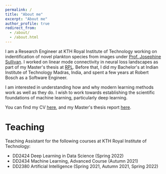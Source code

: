 ```yaml
---
permalink: /
title: "About me"
excerpt: "About me"
author_profile: true
redirect_from: 
  - /about/
  - /about.html
---
```


I am a Research Engineer at KTH Royal Institute of Technology working on indentification of novel plankton species from images under [Prof. Josephine Sullivan](https://www.csc.kth.se/~sullivan/). I worked on linear mode connectivity in neural loss landscapes as part of my Master's thesis at [RPL](https://www.kth.se/is/rpl). Before that, I did my Bachelor's at Indian Institute of Technology Madras, India, and spent a few years at Robert Bosch as a Software Engineer.

 I am interested in understanding how and why modern learning methods work as well as they do. I wish to work towards establishing the scientific foundations of machine learning, particularly deep learning.

You can find my CV [here](files\adhithyan_CV.pdf), and my Master's thesis report [here](files\Adhithyan_Kalaivanan_thesis_report_draft.pdf).

Teaching
======
Teaching Assistant for the following courses at KTH Royal Institute of Technology:
  * DD2424 Deep Learning in Data Science (Spring 2022)
  * DD2434 Machine Learning, Advanced Course (Autumn 2021)
  * DD2380 Artificial Intelligence (Spring 2021, Autumn 2021, Spring 2022)